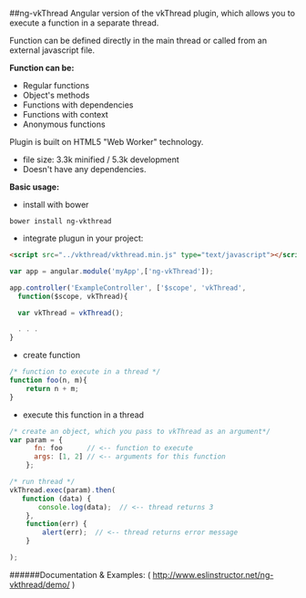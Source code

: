 ##ng-vkThread 
Angular version of the vkThread plugin, which allows you to execute a function in a separate thread.

Function can be defined directly in the main thread or called from an external javascript file.

**Function can be:**

- Regular functions
- Object's methods
- Functions with dependencies
- Functions with context
- Anonymous functions

Plugin is built on HTML5 "Web Worker" technology.

- file size: 3.3k minified / 5.3k development
- Doesn't have any dependencies.

**Basic usage:**
- install with bower
```
bower install ng-vkthread
```
- integrate plugun in your project:
```html
<script src="../vkthread/vkthread.min.js" type="text/javascript"></script>
```
```javascript
var app = angular.module('myApp',['ng-vkThread']);

app.controller('ExampleController', ['$scope', 'vkThread',
  function($scope, vkThread){

  var vkThread = vkThread();

  . . .
}
```
- create function
```javascript
/* function to execute in a thread */
function foo(n, m){ 
	return n + m;
}
```

- execute this function in a thread
```javascript
/* create an object, which you pass to vkThread as an argument*/
var param = {
      fn: foo      // <-- function to execute
      args: [1, 2] // <-- arguments for this function
    };

/* run thread */
vkThread.exec(param).then(
   function (data) {
       console.log(data);  // <-- thread returns 3 
    },
    function(err) {
        alert(err);  // <-- thread returns error message
    }

);
```

######Documentation & Examples: ( http://www.eslinstructor.net/ng-vkthread/demo/ )



